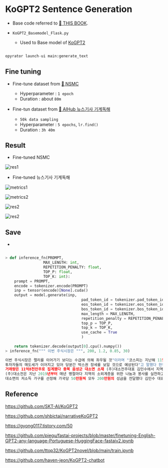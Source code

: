 # KoGPT2 Sentence Generation

- Base code referred to [📘 THIS BOOK](http://www.yes24.com/Product/Goods/105294979). 

- `KoGPT2_Basemodel_Flask.py`

  -  Used to Base model of [KoGPT2](https://github.com/SKT-AI/KoGPT2)

```python

opyrator launch-ui main:generate_text

```


## Fine tuning
- Fine-tune dataset from [🍿 NSMC](https://github.com/e9t/nsmc)
  - Hyperparameter : `1 epoch` 
  - Duration : about `80m`

- Fine-tun dataset from [📰 AIHub 뉴스기사 기계독해](https://aihub.or.kr/aihubdata/data/view.do?currMenu=115&topMenu=100&aihubDataSe=realm&dataSetSn=577)
  - `50k data sampling`
  - Hyperparameter : `5 epochs`, `lr.find()`
  - Duration : `3h 40m`


## Result
- Fine-tuned NSMC 

![res1]('./img/FTmodel3.png')

- Fine-tuned 뉴스기사 기계독해

![metrics1]('./img/metrics1.png')

![metrics2]('./img/metrics2.png')

![res2]('./img/news_res1.png')
 
![res2]('./img/news_res2.png')


## Save

- 

```python

> def inference_fn(PROMPT,
                 MAX_LENGTH: int,
                 REPETITION_PENALTY: float,
                 TOP_P: float,
                 TOP_K: int):
    prompt = PROMPT,
    encode = tokenizer.encode(PROMPT)
    inp = tensor(encode)[None].cuda()
    output = model.generate(inp,
                                  pad_token_id = tokenizer.pad_token_id,
                                  eos_token_id = tokenizer.eos_token_id,
                                  bos_token_id = tokenizer.bos_token_id,
                                  max_length = MAX_LENGTH,
                                  repetition_penalty = REPETITION_PENALTY,
                                  top_p = TOP_P,
                                  top_k = TOP_K,
                                  use_cache = True
                                  )
    
    return tokenizer.decode(output[0].cpu().numpy())
> inference_fn(""" 이번 주식시장은 """, 200, 1.2, 0.85, 30)

이번 주식시장은 랠리를 이어가기 보다는 수급에 의해 좌우될 것"이라며 "코스피는 지난해 11월 사상 최고치를 기록한 이후 조정을 받고 있으며 외국인 
투자자들의 매도세가 이어지고 있어 당분간 박스권 장세를 보일 것으로 예상된다"고 말했다 한편 코스피200 변동성지수는 033P 하락한 911로 마감됐으며 
거래량은 11억8천만주로 집계됐다 충북 음성군 대소면 소재 (주)대소전주대표 김민수에서 지역 내 어려운 이웃을 위해 써달라며 성금 100만월 기탁했다고 밝혔다 
(주)대소전은 지난 2019년부터 매년 명절마다 지역의 소외계층을 위한 나눔과 봉사를 실천하고 있다 특히 올해는 코로나19 장기화로 인해 어려움을 겪고 있는 
대소면의 저소득 가구를 선정해 가국당 50만원씩 모두 200만원의 성금을 전달했다 김민수 대표는 "작은 정성이지만 도움이 필요한 분들에게 조금이나마 힘이 되길 바란다"며'

```


## Reference

https://github.com/SKT-AI/KoGPT2

https://github.com/shbictai/narrativeKoGPT2

https://gyong0117.tistory.com/50

https://github.com/piegu/fastai-projects/blob/master/finetuning-English-GPT2-any-language-Portuguese-HuggingFace-fastaiv2.ipynb

https://github.com/ttop32/KoGPT2novel/blob/main/train.ipynb

https://github.com/haven-jeon/KoGPT2-chatbot
